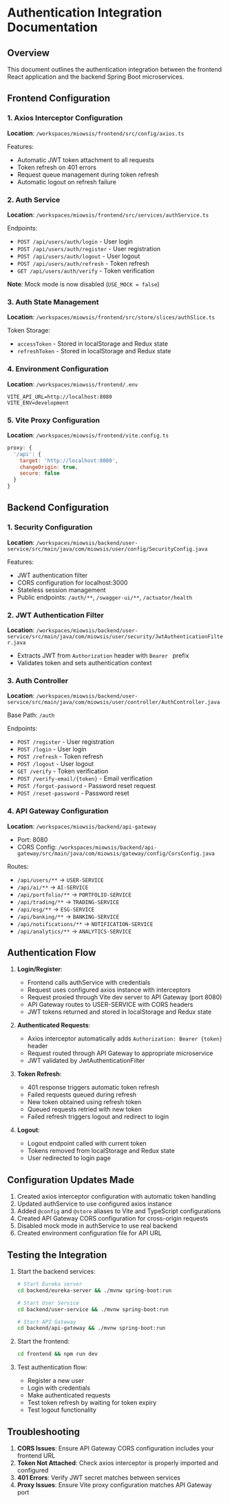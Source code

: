 # Authentication Integration Documentation

## Overview
This document outlines the authentication integration between the frontend React application and the backend Spring Boot microservices.

## Frontend Configuration

### 1. Axios Interceptor Configuration
**Location**: `/workspaces/miowsis/frontend/src/config/axios.ts`

Features:
- Automatic JWT token attachment to all requests
- Token refresh on 401 errors
- Request queue management during token refresh
- Automatic logout on refresh failure

### 2. Auth Service
**Location**: `/workspaces/miowsis/frontend/src/services/authService.ts`

Endpoints:
- `POST /api/users/auth/login` - User login
- `POST /api/users/auth/register` - User registration
- `POST /api/users/auth/logout` - User logout
- `POST /api/users/auth/refresh` - Token refresh
- `GET /api/users/auth/verify` - Token verification

**Note**: Mock mode is now disabled (`USE_MOCK = false`)

### 3. Auth State Management
**Location**: `/workspaces/miowsis/frontend/src/store/slices/authSlice.ts`

Token Storage:
- `accessToken` - Stored in localStorage and Redux state
- `refreshToken` - Stored in localStorage and Redux state

### 4. Environment Configuration
**Location**: `/workspaces/miowsis/frontend/.env`

```env
VITE_API_URL=http://localhost:8080
VITE_ENV=development
```

### 5. Vite Proxy Configuration
**Location**: `/workspaces/miowsis/frontend/vite.config.ts`

```javascript
proxy: {
  '/api': {
    target: 'http://localhost:8080',
    changeOrigin: true,
    secure: false
  }
}
```

## Backend Configuration

### 1. Security Configuration
**Location**: `/workspaces/miowsis/backend/user-service/src/main/java/com/miowsis/user/config/SecurityConfig.java`

Features:
- JWT authentication filter
- CORS configuration for localhost:3000
- Stateless session management
- Public endpoints: `/auth/**`, `/swagger-ui/**`, `/actuator/health`

### 2. JWT Authentication Filter
**Location**: `/workspaces/miowsis/backend/user-service/src/main/java/com/miowsis/user/security/JwtAuthenticationFilter.java`

- Extracts JWT from `Authorization` header with `Bearer ` prefix
- Validates token and sets authentication context

### 3. Auth Controller
**Location**: `/workspaces/miowsis/backend/user-service/src/main/java/com/miowsis/user/controller/AuthController.java`

Base Path: `/auth`

Endpoints:
- `POST /register` - User registration
- `POST /login` - User login
- `POST /refresh` - Token refresh
- `POST /logout` - User logout
- `GET /verify` - Token verification
- `POST /verify-email/{token}` - Email verification
- `POST /forgot-password` - Password reset request
- `POST /reset-password` - Password reset

### 4. API Gateway Configuration
**Location**: `/workspaces/miowsis/backend/api-gateway`

- Port: 8080
- CORS Config: `/workspaces/miowsis/backend/api-gateway/src/main/java/com/miowsis/gateway/config/CorsConfig.java`

Routes:
- `/api/users/**` → `USER-SERVICE`
- `/api/ai/**` → `AI-SERVICE`
- `/api/portfolio/**` → `PORTFOLIO-SERVICE`
- `/api/trading/**` → `TRADING-SERVICE`
- `/api/esg/**` → `ESG-SERVICE`
- `/api/banking/**` → `BANKING-SERVICE`
- `/api/notifications/**` → `NOTIFICATION-SERVICE`
- `/api/analytics/**` → `ANALYTICS-SERVICE`

## Authentication Flow

1. **Login/Register**:
   - Frontend calls authService with credentials
   - Request uses configured axios instance with interceptors
   - Request proxied through Vite dev server to API Gateway (port 8080)
   - API Gateway routes to USER-SERVICE with CORS headers
   - JWT tokens returned and stored in localStorage and Redux state

2. **Authenticated Requests**:
   - Axios interceptor automatically adds `Authorization: Bearer {token}` header
   - Request routed through API Gateway to appropriate microservice
   - JWT validated by JwtAuthenticationFilter

3. **Token Refresh**:
   - 401 response triggers automatic token refresh
   - Failed requests queued during refresh
   - New token obtained using refresh token
   - Queued requests retried with new token
   - Failed refresh triggers logout and redirect to login

4. **Logout**:
   - Logout endpoint called with current token
   - Tokens removed from localStorage and Redux state
   - User redirected to login page

## Configuration Updates Made

1. Created axios interceptor configuration with automatic token handling
2. Updated authService to use configured axios instance
3. Added `@config` and `@store` aliases to Vite and TypeScript configurations
4. Created API Gateway CORS configuration for cross-origin requests
5. Disabled mock mode in authService to use real backend
6. Created environment configuration file for API URL

## Testing the Integration

1. Start the backend services:
   ```bash
   # Start Eureka server
   cd backend/eureka-server && ./mvnw spring-boot:run
   
   # Start User Service
   cd backend/user-service && ./mvnw spring-boot:run
   
   # Start API Gateway
   cd backend/api-gateway && ./mvnw spring-boot:run
   ```

2. Start the frontend:
   ```bash
   cd frontend && npm run dev
   ```

3. Test authentication flow:
   - Register a new user
   - Login with credentials
   - Make authenticated requests
   - Test token refresh by waiting for token expiry
   - Test logout functionality

## Troubleshooting

1. **CORS Issues**: Ensure API Gateway CORS configuration includes your frontend URL
2. **Token Not Attached**: Check axios interceptor is properly imported and configured
3. **401 Errors**: Verify JWT secret matches between services
4. **Proxy Issues**: Ensure Vite proxy configuration matches API Gateway port
